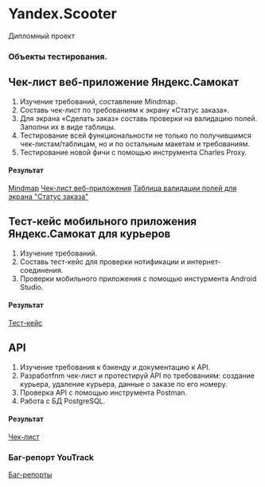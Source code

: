 # Yandex.Scooter
Дипломный проект
### Объекты тестирования.
## Чек-лист веб-приложение Яндекс.Самокат
1. Изучение требований, составление Mindmap.
2. Составь чек-лист по требованиям к экрану «Статус заказа».
3. Для экрана «Сделать заказ» составь проверки на валидацию полей. Заполни их в виде таблицы.
4. Тестирование всей функциональности не только по получившимся чек-листам/таблицам, но и по остальным макетам и требованиям.
5. Тестирование новой фичи с помощью инструмента Charles Proxy.
#### Результат
 [Mindmap](https://www.mindmeister.com/app/map/3383317976?t=SPv00Vi3k0)
 [Чек-лист веб-приложения](https://docs.google.com/spreadsheets/d/1LGOnQJaTsk03MhkwUmVCbHX8TaeBq-GXAYv52Bar3b0/edit?usp=sharing)
 [Таблица валидации полей для экрана "Статус заказа"](https://docs.google.com/spreadsheets/d/1ckGbwCHLB4trxUgUHblKklUdNFlQbxMPrT2cD5SXNOg/edit?usp=sharing)

## Тест-кейс мобильного приложения Яндекс.Самокат для курьеров
1. Изучение требований.
2. Составь тест-кейс для проверки нотификации и интернет-соединения.
3. Проверки мобильного приложения с помощью инстурмента Android Studio.
   
#### Результат
 [Тест-кейс](https://docs.google.com/spreadsheets/d/1xkBwKx--NbRVIICIH_WqNtG6KGRd2Y-Psi1AhY7CQbM/edit?usp=sharing)

## API
1. Изучение требования к бэкенду и документацию к API.
2. Разработfnm чек-лист и протестируй API по требованиям: создание курьера, удаление курьера, данные о заказе по его номеру.
3. Проверка API c помощью инструмента Postman.
4. Работа с БД PostgreSQL.
   
#### Результат
 [Чек-лист](https://docs.google.com/spreadsheets/d/1_SH_8xWzWq-PHYtPYv7tvJXotImZ2Z4cBjTmnLDI_E0/edit?usp=sharing)


### Баг-репорт YouTrack
[Баг-репорты](https://yanak-87qa.youtrack.cloud/issues?q=tag:%20%7BДиплом%7D)

   
